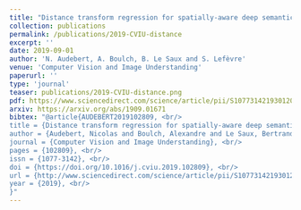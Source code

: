 ```yaml
---
title: "Distance transform regression for spatially-aware deep semantic segmentation"
collection: publications
permalink: /publications/2019-CVIU-distance
excerpt: ''
date: 2019-09-01
author: 'N. Audebert, A. Boulch, B. Le Saux and S. Lefèvre'
venue: 'Computer Vision and Image Understanding'
paperurl: ''
type: 'journal'
teaser: publications/2019-CVIU-distance.png
pdf: https://www.sciencedirect.com/science/article/pii/S1077314219301201
arxiv: https://arxiv.org/abs/1909.01671
bibtex: "@article{AUDEBERT2019102809, <br/>
title = {Distance transform regression for spatially-aware deep semantic segmentation}, <br/>
author = {Audebert, Nicolas and Boulch, Alexandre and Le Saux, Bertrand and Lefèvre, Sébastien}, <br/>
journal = {Computer Vision and Image Understanding}, <br/>
pages = {102809}, <br/>
issn = {1077-3142}, <br/>
doi = {https://doi.org/10.1016/j.cviu.2019.102809}, <br/>
url = {http://www.sciencedirect.com/science/article/pii/S1077314219301201}, <br/>
year = {2019}, <br/>
}"
---
```


